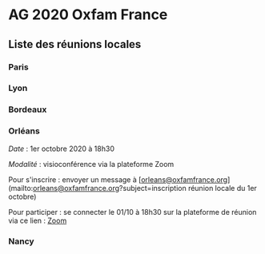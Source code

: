 # AG 2020 Oxfam France
## Liste des réunions locales 

### Paris


### Lyon

### Bordeaux

### Orléans
*Date* : 1er octobre 2020 à 18h30

*Modalité* : visioconférence via la plateforme Zoom

Pour s'inscrire : envoyer un message à [orleans@oxfamfrance.org](mailto:orleans@oxfamfrance.org?subject=inscription réunion locale du 1er octobre)

Pour participer : se connecter le 01/10 à 18h30 sur la plateforme de réunion via ce lien : [Zoom](https://us04web.zoom.us/j/74212029889?pwd=QlQvaXhJdEdxdkdOUWk2c1FVVnNvQT09)

### Nancy

